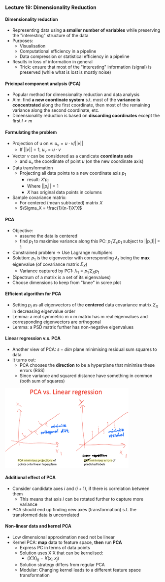 ### Lecture 19: Dimensionality Reduction

#### Dimensionality reduction
* Representing data using **a smaller number of variables** while preserving the "interesting" structure of the data
* Purposes:
  * Visualisation
  * Computational efficiency in a pipeline
  * Data compression or statistical efficiency in a pipeline
* Results in loss of information in general
  * Trick: ensure that most of the "interesting" information (signal) is preserved (while what is lost is mostly noise)

#### Pricinpal component analysis (PCA)
* Popular method for dimensionality reduction and data analysis
* Aim: find **a new coordinate system** s.t. most of the **variance is concentrated** along the first coordinate, then most of the remaining variance along the second coordinate, etc.
* Dimensionality reduction is based on **discarding coordinates** except the first $l < m$
  
#### Formulating the problem
* Projection of u on v: $u_v = u \cdot v / ||v||$
  * If $||v|| = 1$, $u_v = u \cdot v$
* Vector $v$ can be considered as a candicate **coordinate axis**
  * and $u_v$ the coordinate of point $u$ (on the new coordinate axis)
* Data transformation
  * Projecting all data points to a new coordinate axis $p_1$
    * result: $X'p_i$
    * Where $||p_i|| = 1$
    * $X$ has original data points in columns
* Sample covariance matrix:
  * For centered (mean subtracted) matrix $X$
  * $\Sigma_X = \frac{1}{n-1}X'X$

#### PCA
* Objective:
  * assume the data is centered
  * find $p_1$ to maximise variance along this PC: $p_1' \Sigma_x p_1$ subject to ||p_1|| = 1
* Constrained problem -> Use Lagrange multipliers
* Solution: $p_1$ is the eigenvector with corresponding $\lambda_1$ being the **max** eigenvalue (of covariance matrix $\Sigma_X$)
  * Variance captured by PC1: $\lambda_1 = p_1' \Sigma_X p_1$
* (Spectrum of a matrix is a set of its eigenvalues)
* Choose dimensions to keep from "knee" in scree plot

#### Efficient algorithm for PCA
* Setting $p_i$ as all eigenvectors of the **centered** data covariance matrix $\Sigma_X$ in decreasing eigenvalue order
* Lemma: a real symmetric m x m matrix has m real eigenvalues and corresponding eigenvectors are orthogonal
* Lemma: a PSD matrix further has non-negative eigenvalues

#### Linear regression v.s. PCA
* Another view of PCA: $s-dim$ plane minimising residual sum squares to data
* It turns out: 
  * PCA chooses the **direction** to be a hyperplane that minimise these errors (RSS)
  * Since variance and squared distance have something in common (both sum of squares)

<img src="pca.png" width="400">

#### Additional effect of PCA
* Consider candidate axes $i$ and $(i+1)$, if there is correlation between them
  * This means that axis $i$ can be rotated further to capture more variance
* PCA should end up finding new axes (transformation) s.t. the transformed data is uncorrelated

#### Non-linear data and kernel PCA
* Low dimensional approximation need not be linear
* Kernel PCA: **map** data to feature space, **then** run **PCA**
  * Express PC in terms of data points
  * Solution uses X'X that can be kernelised:
    * $(X'X)_{ij} = K(x_i, x_j)$
  * Solution strategy differs from regular PCA
  * Modular: Changing kernel leads to a different feature space transformation